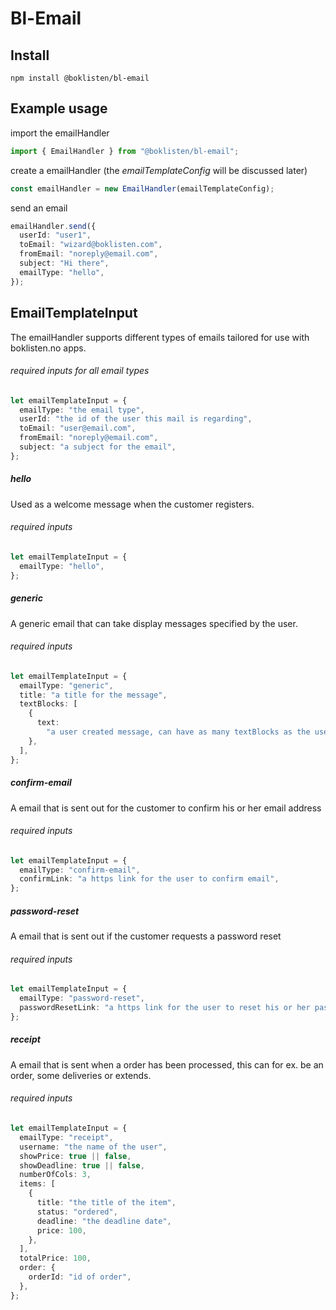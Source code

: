 # Bl-Email

## Install

```text
npm install @boklisten/bl-email
```

## Example usage

import the emailHandler

```typescript
import { EmailHandler } from "@boklisten/bl-email";
```

create a emailHandler (the _emailTemplateConfig_ will be discussed later)

```typescript
const emailHandler = new EmailHandler(emailTemplateConfig);
```

send an email

```typescript
emailHandler.send({
  userId: "user1",
  toEmail: "wizard@boklisten.com",
  fromEmail: "noreply@email.com",
  subject: "Hi there",
  emailType: "hello",
});
```

## EmailTemplateInput

The emailHandler supports different types of emails tailored for use with boklisten.no apps.

###### required inputs for all email types

```typescript
let emailTemplateInput = {
  emailType: "the email type",
  userId: "the id of the user this mail is regarding",
  toEmail: "user@email.com",
  fromEmail: "noreply@email.com",
  subject: "a subject for the email",
};
```

##### hello

Used as a welcome message when the customer registers.

###### required inputs

```typescript
let emailTemplateInput = {
  emailType: "hello",
};
```

##### generic

A generic email that can take display messages specified by the user.

###### required inputs

```typescript
let emailTemplateInput = {
  emailType: "generic",
  title: "a title for the message",
  textBlocks: [
    {
      text:
        "a user created message, can have as many textBlocks as the user wants",
    },
  ],
};
```

##### confirm-email

A email that is sent out for the customer to confirm his or her email address

###### required inputs

```typescript
let emailTemplateInput = {
  emailType: "confirm-email",
  confirmLink: "a https link for the user to confirm email",
};
```

##### password-reset

A email that is sent out if the customer requests a password reset

###### required inputs

```typescript
let emailTemplateInput = {
  emailType: "password-reset",
  passwordResetLink: "a https link for the user to reset his or her password",
};
```

##### receipt

A email that is sent when a order has been processed, this can for ex. be an order, some deliveries or extends.

###### required inputs

```typescript
let emailTemplateInput = {
  emailType: "receipt",
  username: "the name of the user",
  showPrice: true || false,
  showDeadline: true || false,
  numberOfCols: 3,
  items: [
    {
      title: "the title of the item",
      status: "ordered",
      deadline: "the deadline date",
      price: 100,
    },
  ],
  totalPrice: 100,
  order: {
    orderId: "id of order",
  },
};
```
